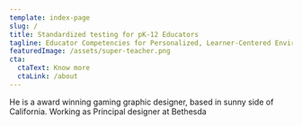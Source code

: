 ```yaml
---
template: index-page
slug: /
title: Standardized testing for pK-12 Educators
tagline: Educator Competencies for Personalized, Learner-Centered Environments
featuredImage: /assets/super-teacher.png
cta:
  ctaText: Know more
  ctaLink: /about
---
```

He is a award winning gaming graphic designer, based in sunny side of California. Working as Principal designer at Bethesda